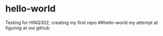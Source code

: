 # hello-world
Testing for HINQ302, creating my first repo
##hello-world
my attempt at figuring at out github
